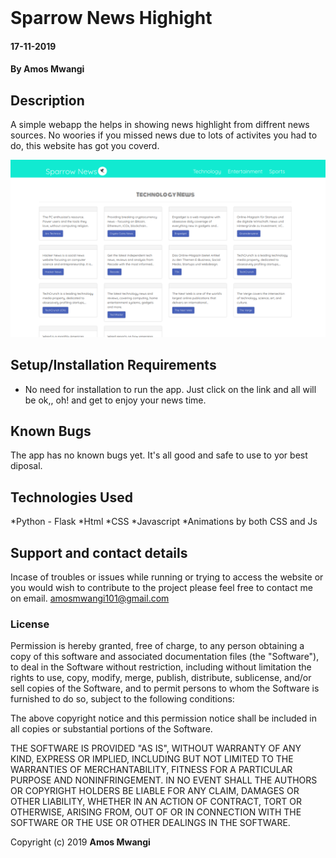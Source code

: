 <img src="http://logo-inspiration.com/wp-content/uploads/2016/01/Black_sparrow_logo_tn.png" alt="">

# Sparrow News Highight

#### 17-11-2019

#### By **Amos Mwangi**

## Description

A simple webapp the helps in showing news highlight from diffrent news sources. No woories if you missed news due to lots of activites you had to do, this website has got you coverd.

![Alt text](reademe.png?raw=true "Optional Title")

## Setup/Installation Requirements

* No need for installation to run the app. Just click on the link and all will be ok,, oh! and get to enjoy your news time.

## Known Bugs

The app has no known bugs yet. It's all good and safe to use to yor best diposal.

## Technologies Used

*Python - Flask
*Html
*CSS
*Javascript
*Animations by both CSS and Js

## Support and contact details
Incase of troubles or issues while running or trying to access the website or you would wish to contribute to the project please feel free to contact me on email. amosmwangi101@gmail.com

### License



Permission is hereby granted, free of charge, to any person obtaining a copy of this software and associated documentation files (the "Software"), to deal in the Software without restriction, including without limitation the rights to use, copy, modify, merge, publish, distribute, sublicense, and/or sell copies of the Software, and to permit persons to whom the Software is furnished to do so, subject to the following conditions:

The above copyright notice and this permission notice shall be included in all copies or substantial portions of the Software.

THE SOFTWARE IS PROVIDED "AS IS", WITHOUT WARRANTY OF ANY KIND, EXPRESS OR IMPLIED, INCLUDING BUT NOT LIMITED TO THE WARRANTIES OF MERCHANTABILITY, FITNESS FOR A PARTICULAR PURPOSE AND NONINFRINGEMENT. IN NO EVENT SHALL THE AUTHORS OR COPYRIGHT HOLDERS BE LIABLE FOR ANY CLAIM, DAMAGES OR OTHER LIABILITY, WHETHER IN AN ACTION OF CONTRACT, TORT OR OTHERWISE, ARISING FROM, OUT OF OR IN CONNECTION WITH THE SOFTWARE OR THE USE OR OTHER DEALINGS IN THE SOFTWARE.

Copyright (c) 2019 **Amos Mwangi**
